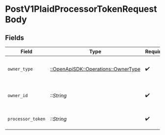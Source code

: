 # PostV1PlaidProcessorTokenRequestBody


## Fields

| Field                                                                       | Type                                                                        | Required                                                                    | Description                                                                 |
| --------------------------------------------------------------------------- | --------------------------------------------------------------------------- | --------------------------------------------------------------------------- | --------------------------------------------------------------------------- |
| `owner_type`                                                                | [::OpenApiSDK::Operations::OwnerType](../../models/operations/ownertype.md) | :heavy_check_mark:                                                          | The owner type of the bank account                                          |
| `owner_id`                                                                  | *::String*                                                                  | :heavy_check_mark:                                                          | The owner UUID of the bank account                                          |
| `processor_token`                                                           | *::String*                                                                  | :heavy_check_mark:                                                          | The Plaid processor token                                                   |